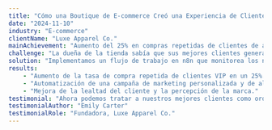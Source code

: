 ```yaml
---
title: "Cómo una Boutique de E-commerce Creó una Experiencia de Cliente VIP"
date: "2024-11-10"
industry: "E-commerce"
clientName: "Luxe Apparel Co."
mainAchievement: "Aumento del 25% en compras repetidas de clientes de alto valor"
challenge: "La dueña de la tienda sabía que sus mejores clientes generaban la mayor parte de sus ingresos, pero no tenía un sistema para identificar y nutrir a estos VIPs automáticamente después de una compra."
solution: "Implementamos un flujo de trabajo en n8n que monitorea los nuevos pedidos de Shopify. Cuando un pedido supera los $200 o es de un cliente con un alto valor de vida, la automatización lo etiqueta inmediatamente como 'VIP' en Klaviyo, envía una notificación al canal de Slack del equipo para un toque personal y programa un correo electrónico de agradecimiento personalizado con un código de descuento único para ser enviado 10 días después."
results:
    - "Aumento de la tasa de compra repetida de clientes VIP en un 25%."
    - "Automatización de una campaña de marketing personalizada y de alto contacto que funciona 24/7."
    - "Mejora de la lealtad del cliente y la percepción de la marca."
testimonial: "Ahora podemos tratar a nuestros mejores clientes como oro sin mover un dedo. Los toques personales y automatizados han creado verdaderos evangelistas de la marca."
testimonialAuthor: "Emily Carter"
testimonialRole: "Fundadora, Luxe Apparel Co."
---
```

